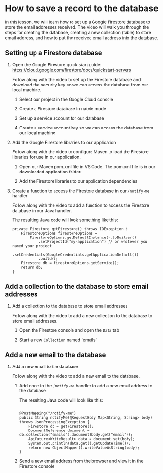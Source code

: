 # How to save a record to the database

In this lesson, we will learn how to set up a Google Firestore database to store the email addresses received. The video will walk you through the steps for creating the database, creating a new collection (table) to store email address, and how to put the received email address into the database.

## Setting up a Firestore database

1. Open the Google Firestore quick start guide: https://cloud.google.com/firestore/docs/quickstart-servers

    Follow along with the video to set up the Firestore database and download the security key so we can access the database from our local machine.

    1. Select our project in the Google Cloud console

    1. Create a Firestore database in natvie mode

    1. Set up a service account for our database

    1. Create a service account key so we can access the database from our local machine

1. Add the Google Firestore libraries to our application

    Follow along with the video to configure Maven to load the Firestore libraries for use in our application.

    1. Open our Maven pom.xml file in VS Code. The pom.xml file is in our downloaded application folder.

    1. Add the Firestore libraries to our application dependencies

1. Create a function to access the Firestore database in our `/notify-me` handler

    Follow along with the video to add a function to access the Firestore database in our Java handler.

    The resulting Java code will look something like this:

    ```text
    private Firestore getFirestore() throws IOException {
        FirestoreOptions firestoreOptions =
            FirestoreOptions.getDefaultInstance().toBuilder()
                .setProjectId("my-application") // or whatever you named your project
                .setCredentials(GoogleCredentials.getApplicationDefault())
                .build();
        Firestore db = firestoreOptions.getService();
        return db;
    }    
    ```

## Add a collection to the database to store email addresses

1. Add a collection to the database to store email addresses

    Follow along with the video to add a new collection to the database to store email addresses.

    1. Open the Firestore console and open the `Data` tab

    1. Start a new `Collection` named 'emails'

## Add a new email to the database

1. Add a new email to the database 

    Follow along with the video to add a new email to the database.

    1. Add code to the `/notify-me` handler to add a new email address to the database

        The resulting Java code will look like this:

        ```text

        @PostMapping("/notify-me")
        public String notifyMe(@RequestBody Map<String, String> body) throws JsonProcessingException {
            Firestore db = getFirestore();
            DocumentReference document = db.collection("emails").document(body.get("email"));
            ApiFuture<WriteResult> data = document.set(body);
            System.out.println(data.get().getUpdateTime()); 
            return new ObjectMapper().writeValueAsString(body);
        }    
        ```

    1. Send a new email address from the browser and view it in the Firestore console

